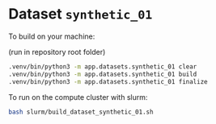 # Dataset `synthetic_01`

To build on your machine:

(run in repository root folder)

```bash
.venv/bin/python3 -m app.datasets.synthetic_01 clear
.venv/bin/python3 -m app.datasets.synthetic_01 build
.venv/bin/python3 -m app.datasets.synthetic_01 finalize
```

To run on the compute cluster with slurm:

```bash
bash slurm/build_dataset_synthetic_01.sh
```
